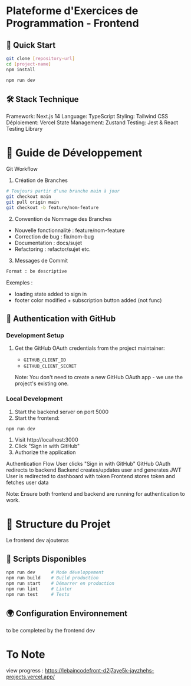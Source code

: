 # Plateforme d'Exercices de Programmation - Frontend

## 🚀 Quick Start

```bash
git clone [repository-url]
cd [project-name]
npm install

npm run dev
```

## 🛠 Stack Technique
Framework: Next.js 14
Language: TypeScript
Styling: Tailwind CSS
Déploiement: Vercel
State Management: Zustand
Testing: Jest & React Testing Library

# 📝 Guide de Développement
Git Workflow
1. Création de Branches
```bash
# Toujours partir d'une branche main à jour
git checkout main
git pull origin main
git checkout -b feature/nom-feature
```
2. Convention de Nommage des Branches
- Nouvelle fonctionnalité : feature/nom-feature
- Correction de bug : fix/nom-bug
- Documentation : docs/sujet
- Refactoring : refactor/sujet
etc. 

3. Messages de Commit
```bash
Format : be descriptive 
```
Exemples :
- loading state added to sign in 
- footer color modified + subscription button added (not func)

## 🔐 Authentication with GitHub

### Development Setup
1. Get the GitHub OAuth credentials from the project maintainer:
   - `GITHUB_CLIENT_ID`
   - `GITHUB_CLIENT_SECRET`
   
   Note: You don't need to create a new GitHub OAuth app - we use the project's existing one.

### Local Development
1. Start the backend server on port 5000
2. Start the frontend:
```bash
npm run dev
```
1. Visit http://localhost:3000
2. Click "Sign in with GitHub"
3. Authorize the application

Authentication Flow
User clicks "Sign in with GitHub"
GitHub OAuth redirects to backend
Backend creates/updates user and generates JWT
User is redirected to dashboard with token
Frontend stores token and fetches user data

Note: Ensure both frontend and backend are running for authentication to work.

# 📁 Structure du Projet
Le frontend dev ajouteras 

## 🔧 Scripts Disponibles
```bash
npm run dev      # Mode développement
npm run build    # Build production
npm run start    # Démarrer en production
npm run lint     # Linter
npm run test     # Tests
```

## 🌍 Configuration Environnement

to be completed by the frontend dev

# To Note 
 view progress : https://lebaincodefront-d2j7aye5k-jayzhehs-projects.vercel.app/ 
